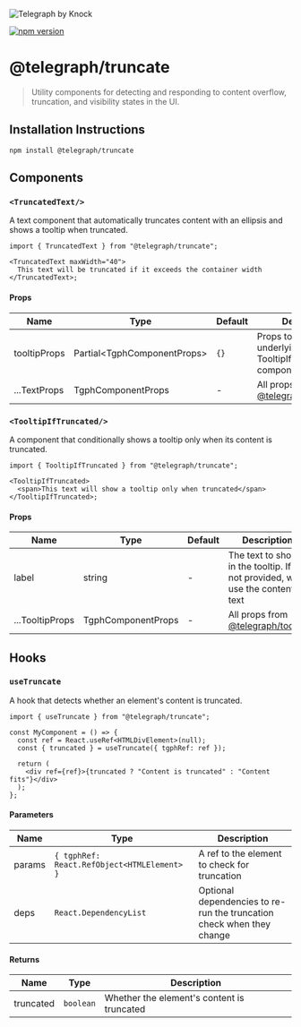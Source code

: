 ![Telegraph by Knock](https://github.com/knocklabs/telegraph/assets/29106675/9b5022e3-b02c-4582-ba57-3d6171e45e44)

[![npm version](https://img.shields.io/npm/v/@telegraph/truncate.svg)](https://www.npmjs.com/package/@telegraph/truncate)

# @telegraph/truncate

> Utility components for detecting and responding to content overflow, truncation, and visibility states in the UI.

## Installation Instructions

```
npm install @telegraph/truncate
```

## Components

### `<TruncatedText/>`

A text component that automatically truncates content with an ellipsis and shows a tooltip when truncated.

```tsx
import { TruncatedText } from "@telegraph/truncate";

<TruncatedText maxWidth="40">
  This text will be truncated if it exceeds the container width
</TruncatedText>;
```

#### Props

| Name         | Type                                                   | Default | Description                                                                                                  |
| ------------ | ------------------------------------------------------ | ------- | ------------------------------------------------------------------------------------------------------------ |
| tooltipProps | Partial<TgphComponentProps<typeof TooltipIfTruncated>> | `{}`    | Props to pass to the underlying TooltipIfTruncated component                                                 |
| ...TextProps | TgphComponentProps<typeof Text>                        | -       | All props from [@telegraph/typography](https://github.com/knocklabs/telegraph/tree/main/packages/typography) |

### `<TooltipIfTruncated/>`

A component that conditionally shows a tooltip only when its content is truncated.

```tsx
import { TooltipIfTruncated } from "@telegraph/truncate";

<TooltipIfTruncated>
  <span>This text will show a tooltip only when truncated</span>
</TooltipIfTruncated>;
```

#### Props

| Name            | Type                               | Default | Description                                                                                            |
| --------------- | ---------------------------------- | ------- | ------------------------------------------------------------------------------------------------------ |
| label           | string                             | -       | The text to show in the tooltip. If not provided, will use the content's text                          |
| ...TooltipProps | TgphComponentProps<typeof Tooltip> | -       | All props from [@telegraph/tooltip](https://github.com/knocklabs/telegraph/tree/main/packages/tooltip) |

## Hooks

### `useTruncate`

A hook that detects whether an element's content is truncated.

```tsx
import { useTruncate } from "@telegraph/truncate";

const MyComponent = () => {
  const ref = React.useRef<HTMLDivElement>(null);
  const { truncated } = useTruncate({ tgphRef: ref });

  return (
    <div ref={ref}>{truncated ? "Content is truncated" : "Content fits"}</div>
  );
};
```

#### Parameters

| Name   | Type                                        | Description                                                           |
| ------ | ------------------------------------------- | --------------------------------------------------------------------- |
| params | `{ tgphRef: React.RefObject<HTMLElement> }` | A ref to the element to check for truncation                          |
| deps   | `React.DependencyList`                      | Optional dependencies to re-run the truncation check when they change |

#### Returns

| Name      | Type      | Description                                |
| --------- | --------- | ------------------------------------------ |
| truncated | `boolean` | Whether the element's content is truncated |
